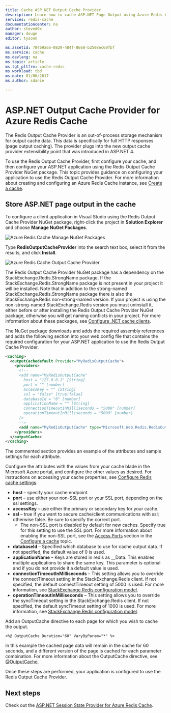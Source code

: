 ```yaml
---
title: Cache ASP.NET Output Cache Provider
description: Learn how to cache ASP.NET Page Output using Azure Redis Cache
services: redis-cache
documentationcenter: na
author: steved0x
manager: douge
editor: tysonn

ms.assetid: 78469a66-0829-484f-8660-b2598ec60fbf
ms.service: cache
ms.devlang: na
ms.topic: article
ms.tgt_pltfrm: cache-redis
ms.workload: tbd
ms.date: 01/06/2017
ms.author: sdanie

---
```

# ASP.NET Output Cache Provider for Azure Redis Cache
The Redis Output Cache Provider is an out-of-process storage mechanism for output cache data. This data is specifically for full HTTP responses (page output caching). The provider plugs into the new output cache provider extensibility point that was introduced in ASP.NET 4.

To use the Redis Output Cache Provider, first configure your cache, and then configure your ASP.NET application using the Redis Output Cache Provider NuGet package. This topic provides guidance on configuring your application to use the Redis Output Cache Provider. For more information about creating and configuring an Azure Redis Cache instance, see [Create a cache](cache-dotnet-how-to-use-azure-redis-cache.md#create-a-cache).

## Store ASP.NET page output in the cache
To configure a client application in Visual Studio using the Redis Output Cache Provider NuGet package, right-click the project in **Solution Explorer** and choose **Manage NuGet Packages**.

![Azure Redis Cache Manage NuGet Packages](./media/cache-aspnet-output-cache-provider/redis-cache-manage-nuget-menu.png)

Type **RedisOutputCacheProvider** into the search text box, select it from the results, and click **Install**.

![Azure Redis Cache Output Cache Provider](./media/cache-aspnet-output-cache-provider/redis-cache-page-output-provider.png)

The Redis Output Cache Provider NuGet package has a dependency on the StackExchange.Redis.StrongName package. If the StackExchange.Redis.StrongName package is not present in your project it will be installed. Note that in addition to the strong-named StackExchange.Redis.StrongName package there is also the StackExchange.Redis non-strong-named version. If your project is using the non-strong-named StackExchange.Redis version you must uninstall it, either before or after installing the Redis Output Cache Provider NuGet package, otherwise you will get naming conflicts in your project. For more information about these packages, see [Configure .NET cache clients](cache-dotnet-how-to-use-azure-redis-cache.md#configure-the-cache-clients).

The NuGet package downloads and adds the required assembly references and adds the following section into your web.config file that contains the required configuration for your ASP.NET application to use the Redis Output Cache Provider.

```xml
<caching>
  <outputCachedefault Provider="MyRedisOutputCache">
    <providers>
      <!--
      <add name="MyRedisOutputCache"
        host = "127.0.0.1" [String]
        port = "" [number]
        accessKey = "" [String]
        ssl = "false" [true|false]
        databaseId = "0" [number]
        applicationName = "" [String]
        connectionTimeoutInMilliseconds = "5000" [number]
        operationTimeoutInMilliseconds = "5000" [number]
      />
      -->
      <add name="MyRedisOutputCache" type="Microsoft.Web.Redis.RedisOutputCacheProvider" host="127.0.0.1" accessKey="" ssl="false"/>
    </providers>
  </outputCache>
</caching>
```

The commented section provides an example of the attributes and sample settings for each attribute.

Configure the attributes with the values from your cache blade in the Microsoft Azure portal, and configure the other values as desired. For instructions on accessing your cache properties, see [Configure Redis cache settings](cache-configure.md#configure-redis-cache-settings).

* **host** – specify your cache endpoint.
* **port** – use either your non-SSL port or your SSL port, depending on the ssl settings.
* **accessKey** – use either the primary or secondary key for your cache.
* **ssl** – true if you want to secure cache/client communications with ssl; otherwise false. Be sure to specify the correct port.
  * The non-SSL port is disabled by default for new caches. Specify true for this setting to use the SSL port. For more information about enabling the non-SSL port, see the [Access Ports](cache-configure.md#access-ports) section in the [Configure a cache](cache-configure.md) topic.
* **databaseId** – Specified which database to use for cache output data. If not specified, the default value of 0 is used.
* **applicationName** – Keys are stored in redis as <AppName>_<SessionId>_Data. This enables multiple applications to share the same key. This parameter is optional and if you do not provide it a default value is used.
* **connectionTimeoutInMilliseconds** – This setting allows you to override the connectTimeout setting in the StackExchange.Redis client. If not specified, the default connectTimeout setting of 5000 is used. For more information, see [StackExchange.Redis configuration model](http://go.microsoft.com/fwlink/?LinkId=398705).
* **operationTimeoutInMilliseconds** – This setting allows you to override the syncTimeout setting in the StackExchange.Redis client. If not specified, the default syncTimeout setting of 1000 is used. For more information, see [StackExchange.Redis configuration model](http://go.microsoft.com/fwlink/?LinkId=398705).

Add an OutputCache directive to each page for which you wish to cache the output.

```
<%@ OutputCache Duration="60" VaryByParam="*" %>
```

In this example the cached page data will remain in the cache for 60 seconds, and a different version of the page is cached for each parameter combination. For more information about the OutputCache directive, see [@OutputCache](http://go.microsoft.com/fwlink/?linkid=320837).

Once these steps are performed, your application is configured to use the Redis Output Cache Provider.

## Next steps
Check out the [ASP.NET Session State Provider for Azure Redis Cache](cache-aspnet-session-state-provider.md).

